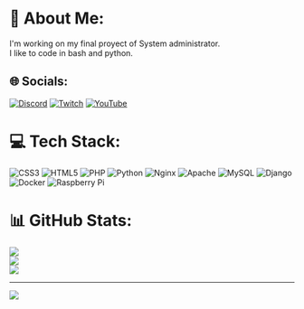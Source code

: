 # 💫 About Me:
I'm working on my final proyect of System administrator.<br>I like to code in bash and python. 


## 🌐 Socials:
[![Discord](https://img.shields.io/badge/Discord-%237289DA.svg?logo=discord&logoColor=white)](https://discord.gg/h4nna6676) [![Twitch](https://img.shields.io/badge/Twitch-%239146FF.svg?logo=Twitch&logoColor=white)](https://twitch.tv/h4nna) [![YouTube](https://img.shields.io/badge/YouTube-%23FF0000.svg?logo=YouTube&logoColor=white)](https://youtube.com/@H4nnahack) 

# 💻 Tech Stack:
![CSS3](https://img.shields.io/badge/css3-%231572B6.svg?style=for-the-badge&logo=css3&logoColor=white) ![HTML5](https://img.shields.io/badge/html5-%23E34F26.svg?style=for-the-badge&logo=html5&logoColor=white) ![PHP](https://img.shields.io/badge/php-%23777BB4.svg?style=for-the-badge&logo=php&logoColor=white) ![Python](https://img.shields.io/badge/python-3670A0?style=for-the-badge&logo=python&logoColor=ffdd54) ![Nginx](https://img.shields.io/badge/nginx-%23009639.svg?style=for-the-badge&logo=nginx&logoColor=white) ![Apache](https://img.shields.io/badge/apache-%23D42029.svg?style=for-the-badge&logo=apache&logoColor=white) ![MySQL](https://img.shields.io/badge/mysql-4479A1.svg?style=for-the-badge&logo=mysql&logoColor=white) ![Django](https://img.shields.io/badge/django-%23092E20.svg?style=for-the-badge&logo=django&logoColor=white) ![Docker](https://img.shields.io/badge/docker-%230db7ed.svg?style=for-the-badge&logo=docker&logoColor=white) ![Raspberry Pi](https://img.shields.io/badge/-RaspberryPi-C51A4A?style=for-the-badge&logo=Raspberry-Pi)
# 📊 GitHub Stats:
![](https://github-readme-stats.vercel.app/api?username=h4nna&theme=dark&hide_border=false&include_all_commits=false&count_private=false)<br/>
![](https://github-readme-streak-stats.herokuapp.com/?user=h4nna&theme=dark&hide_border=false)<br/>
![](https://github-readme-stats.vercel.app/api/top-langs/?username=h4nna&theme=dark&hide_border=false&include_all_commits=false&count_private=false&layout=compact)

---
[![](https://visitcount.itsvg.in/api?id=h4nna&icon=0&color=0)](https://visitcount.itsvg.in)

<!-- Proudly created with GPRM ( https://gprm.itsvg.in ) -->
